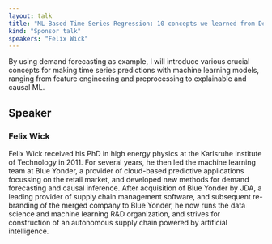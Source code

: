 ```yaml
---
layout: talk
title: "ML-Based Time Series Regression: 10 concepts we learned from Demand Forecasting"
kind: "Sponsor talk"
speakers: "Felix Wick"
---
```


By using demand forecasting as example, I will introduce various crucial concepts for making time series predictions with machine learning models, ranging from feature engineering and preprocessing to explainable and causal ML.

## Speaker

### Felix Wick

Felix Wick received his PhD in high energy physics at the Karlsruhe Institute of Technology in 2011. For several years, he then led the machine learning team at Blue Yonder, a provider of cloud-based predictive applications focussing on the retail market, and developed new methods for demand forecasting and causal inference. After acquisition of Blue Yonder by JDA, a leading provider of supply chain management software, and subsequent re-branding of the merged company to Blue Yonder, he now runs the data science and machine learning R&D organization, and strives for construction of an autonomous supply chain powered by artificial intelligence.
